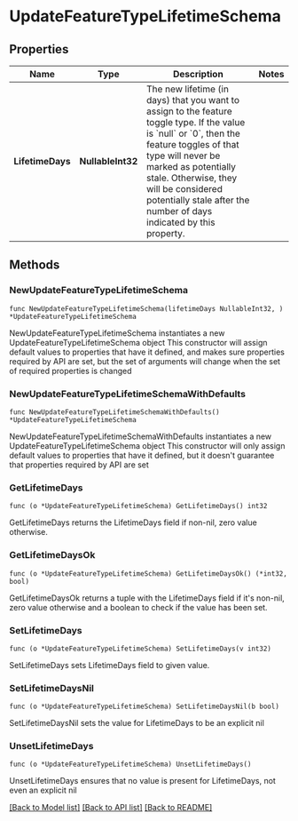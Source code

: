 # UpdateFeatureTypeLifetimeSchema

## Properties

Name | Type | Description | Notes
------------ | ------------- | ------------- | -------------
**LifetimeDays** | **NullableInt32** | The new lifetime (in days) that you want to assign to the feature toggle type. If the value is &#x60;null&#x60; or &#x60;0&#x60;, then the feature toggles of that type will never be marked as potentially stale. Otherwise, they will be considered potentially stale after the number of days indicated by this property. | 

## Methods

### NewUpdateFeatureTypeLifetimeSchema

`func NewUpdateFeatureTypeLifetimeSchema(lifetimeDays NullableInt32, ) *UpdateFeatureTypeLifetimeSchema`

NewUpdateFeatureTypeLifetimeSchema instantiates a new UpdateFeatureTypeLifetimeSchema object
This constructor will assign default values to properties that have it defined,
and makes sure properties required by API are set, but the set of arguments
will change when the set of required properties is changed

### NewUpdateFeatureTypeLifetimeSchemaWithDefaults

`func NewUpdateFeatureTypeLifetimeSchemaWithDefaults() *UpdateFeatureTypeLifetimeSchema`

NewUpdateFeatureTypeLifetimeSchemaWithDefaults instantiates a new UpdateFeatureTypeLifetimeSchema object
This constructor will only assign default values to properties that have it defined,
but it doesn't guarantee that properties required by API are set

### GetLifetimeDays

`func (o *UpdateFeatureTypeLifetimeSchema) GetLifetimeDays() int32`

GetLifetimeDays returns the LifetimeDays field if non-nil, zero value otherwise.

### GetLifetimeDaysOk

`func (o *UpdateFeatureTypeLifetimeSchema) GetLifetimeDaysOk() (*int32, bool)`

GetLifetimeDaysOk returns a tuple with the LifetimeDays field if it's non-nil, zero value otherwise
and a boolean to check if the value has been set.

### SetLifetimeDays

`func (o *UpdateFeatureTypeLifetimeSchema) SetLifetimeDays(v int32)`

SetLifetimeDays sets LifetimeDays field to given value.


### SetLifetimeDaysNil

`func (o *UpdateFeatureTypeLifetimeSchema) SetLifetimeDaysNil(b bool)`

 SetLifetimeDaysNil sets the value for LifetimeDays to be an explicit nil

### UnsetLifetimeDays
`func (o *UpdateFeatureTypeLifetimeSchema) UnsetLifetimeDays()`

UnsetLifetimeDays ensures that no value is present for LifetimeDays, not even an explicit nil

[[Back to Model list]](../README.md#documentation-for-models) [[Back to API list]](../README.md#documentation-for-api-endpoints) [[Back to README]](../README.md)


